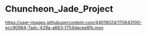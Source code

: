 # Chuncheon_Jade_Project
https://user-images.githubusercontent.com/44018024/170643100-ecc90984-7adc-429a-a663-f754dacee8fb.mov
